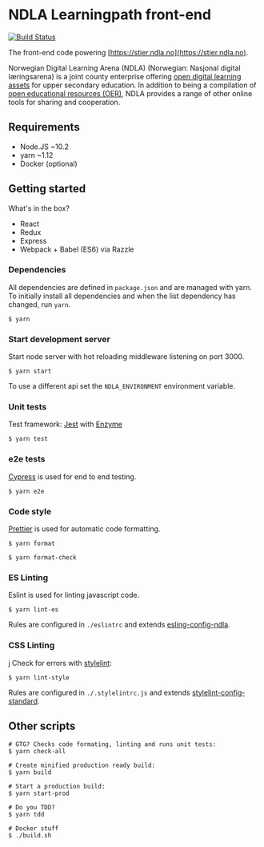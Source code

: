 # NDLA Learningpath front-end

[![Build Status](https://travis-ci.org/NDLANO/learningpath-frontend.svg?branch=master)](https://travis-ci.org/NDLANO/learningpath-frontend)

The front-end code powering [https://stier.ndla.no](https://stier.ndla.no).

Norwegian Digital Learning Arena (NDLA) (Norwegian: Nasjonal digital læringsarena) is a joint county enterprise offering [open digital learning assets](https://en.wikipedia.org/wiki/Digital_learning_assets) for upper secondary education. In addition to being a compilation of [open educational resources (OER)](https://en.wikipedia.org/wiki/Open_educational_resources), NDLA provides a range of other online tools for sharing and cooperation.

## Requirements

- Node.JS ~10.2
- yarn ~1.12
- Docker (optional)

## Getting started

What's in the box?

- React
- Redux
- Express
- Webpack + Babel (ES6) via Razzle

### Dependencies

All dependencies are defined in `package.json` and are managed with yarn. To
initially install all dependencies and when the list dependency has changed,
run `yarn`.

```
$ yarn
```

### Start development server

Start node server with hot reloading middleware listening on port 3000.

```
$ yarn start
```

To use a different api set the `NDLA_ENVIRONMENT` environment variable.

### Unit tests

Test framework: [Jest](https://github.com/facebook/jest) with [Enzyme](https://airbnb.io/enzyme/)

```
$ yarn test
```

### e2e tests

[Cypress](https://www.cypress.io/) is used for end to end testing.

```
$ yarn e2e
```

### Code style

[Prettier](https://prettier.io/) is used for automatic code formatting.

```
$ yarn format
```

```
$ yarn format-check
```

### ES Linting

Eslint is used for linting javascript code.

```
$ yarn lint-es
```

Rules are configured in `./eslintrc` and extends [esling-config-ndla](https://github.com/NDLANO/frontend-packages/tree/master/packages/eslint-config-ndla).

### CSS Linting

j
Check for errors with [stylelint](https://github.com/stylelint/stylelint):

```
$ yarn lint-style
```

Rules are configured in `./.stylelintrc.js` and extends [stylelint-config-standard](https://github.com/stylelint/stylelint-config-standard).

## Other scripts

```
# GTG? Checks code formating, linting and runs unit tests:
$ yarn check-all
```

```
# Create minified production ready build:
$ yarn build
```

```
# Start a production build:
$ yarn start-prod
```

```
# Do you TDD?
$ yarn tdd
```

```
# Docker stuff
$ ./build.sh
```
